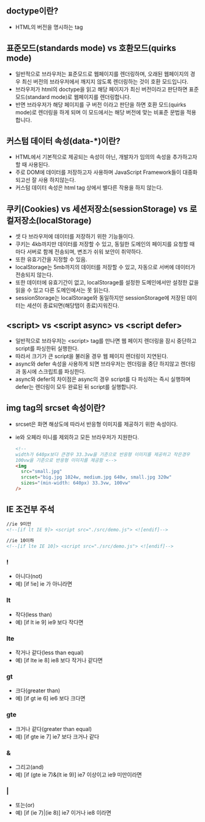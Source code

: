 ## doctype이란?

- HTML의 버전을 명시하는 tag

## 표준모드(standards mode) vs 호환모드(quirks mode)

- 일반적으로 브라우저는 표준모드로 웹페이지를 렌더링하며, 오래된 웹페이지의 경우 최신 버전의 브라우저에서 깨지지 않도록 렌더링하는 것이 호환 모드입니다.
- 브라우저가 html의 doctype을 읽고 해당 페이지가 최신 버전이라고 판단하면 표준 모드(standard mode)로 웹페이지를 렌더링합니다.
- 반면 브라우저가 해당 페이지를 구 버전 이라고 판단을 하면 호환 모드(quirks mode)로 렌더링을 하게 되며 이 모드에서는 해당 버전에 맞는 비표준 문법을 적용합니다.

## 커스텀 데이터 속성(data-\*)이란?

- HTML에서 기본적으로 제공되는 속성이 아닌, 개발자가 임의의 속성을 추가하고자 할 때 사용된다.
- 주로 DOM에 데이터를 저장하고자 사용하며 JavaScript Framework들이 대중화되고선 잘 사용 하지않는다.
- 커스텀 데이터 속성은 html tag 상에서 별다른 작용을 하지 않는다.

## 쿠키(Cookies) vs 세션저장소(sessionStorage) vs 로컬저장소(localStorage)

- 셋 다 브라우저에 데이터를 저장하기 위한 기능들이다.
- 쿠키는 4kb까지만 데이터를 저장할 수 있고, 동일한 도메인의 페이지를 요청할 때마다 서버로 함께 전송되며, 변조가 쉬워 보안이 취약하다.
- 또한 유효기간을 지정할 수 있음.
- localStorage는 5mb까지의 데이터를 저장할 수 있고, 자동으로 서버에 데이터가 전송되지 않는다.
- 또한 데이터에 유효기간이 없고, localStorage를 설정한 도메인에서만 설정한 값을 읽을 수 있고 다른 도메인에서는 못 읽는다.
- sessionStorage는 localStorage와 동일하지만 sessionStorage에 저장된 데이터는 세션이 종료되면(해당탭이 종료)지워진다.

## \<script\> vs \<script async\> vs \<script defer\>

- 일반적으로 브라우저는 \<script\> tag를 만나면 웹 페이지 렌더링을 잠시 중단하고 script를 파싱한뒤 실행한다.
- 따라서 크기가 큰 script을 불러올 경우 웹 페이지 렌더링이 지연된다.
- async와 defer 속성을 사용하게 되면 브라우저는 렌더링을 중단 하지않고 렌더링과 동시에 스크립트를 파싱한다.
- async와 defer의 차이점은 async의 경우 script를 다 파싱하는 즉시 실행하며 defer는 렌더링이 모두 완료된 뒤 script를 실행합니다.

## img tag의 srcset 속성이란?

- srcset은 화면 해상도에 따라서 반응형 이미지를 제공하기 위한 속성이다.
- ie와 오페라 미니를 제외하고 모든 브라우저가 지원한다.

  ```html
  <!--
  width가 640px보다 큰경우 33.3vw을 기준으로 반응형 이미지를 제공하고 작은경우
  100vw을 기준으로 반응형 이미지를 제공함 <-->
  <img
    src="small.jpg"
    srcset="big.jpg 1024w, medium.jpg 640w, small.jpg 320w"
    sizes="(min-width: 640px) 33.3vw, 100vw"
  />
  ```

## IE 조건부 주석

```html
//ie 9미만
<!--[if lt IE 9]> <script src="./src/demo.js"> <![endif]-->

//ie 10이하
<!--[if lte IE 10]> <script src="./src/demo.js"> <![endif]-->
```

### !

- 아니다(not)
- 예) [if !ie] ie 가 아니라면

### lt

- 작다(less than)
- 예) [if lt ie 9] ie9 보다 작다면

### lte

- 작거나 같다(less than equal)
- 예) [if lte ie 8] ie8 보다 작거나 같다면

### gt

- 크다(greater than)
- 예) [if gt ie 6] ie6 보다 크다면

### gte

- 크거나 같다(greater than equal)
- 예) [if gte ie 7] ie7 보다 크거나 같다

### &

- 그리고(and)
- 예) [if (gte ie 7)&(lt ie 9)] ie7 이상이고 ie9 미만이라면

### |

- 또는(or)
- 예) [if (ie 7)|(ie 8)] ie7 이거나 ie8 이라면
